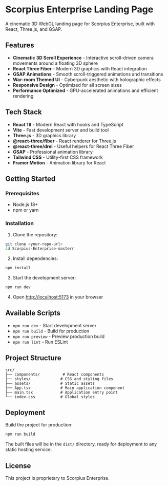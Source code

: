 # Scorpius Enterprise Landing Page

A cinematic 3D WebGL landing page for Scorpius Enterprise, built with React, Three.js, and GSAP.

## Features

- **Cinematic 3D Scroll Experience** - Interactive scroll-driven camera movements around a floating 3D sphere
- **React Three Fiber** - Modern 3D graphics with React integration
- **GSAP Animations** - Smooth scroll-triggered animations and transitions
- **War-room Themed UI** - Cyberpunk aesthetic with holographic effects
- **Responsive Design** - Optimized for all screen sizes
- **Performance Optimized** - GPU-accelerated animations and efficient rendering

## Tech Stack

- **React 18** - Modern React with hooks and TypeScript
- **Vite** - Fast development server and build tool
- **Three.js** - 3D graphics library
- **@react-three/fiber** - React renderer for Three.js
- **@react-three/drei** - Useful helpers for React Three Fiber
- **GSAP** - Professional animation library
- **Tailwind CSS** - Utility-first CSS framework
- **Framer Motion** - Animation library for React

## Getting Started

### Prerequisites

- Node.js 18+ 
- npm or yarn

### Installation

1. Clone the repository:
```bash
git clone <your-repo-url>
cd Scorpius-Enterprise-masterr
```

2. Install dependencies:
```bash
npm install
```

3. Start the development server:
```bash
npm run dev
```

4. Open [http://localhost:5173](http://localhost:5173) in your browser

## Available Scripts

- `npm run dev` - Start development server
- `npm run build` - Build for production
- `npm run preview` - Preview production build
- `npm run lint` - Run ESLint

## Project Structure

```
src/
├── components/          # React components
├── styles/             # CSS and styling files
├── assets/             # Static assets
├── App.tsx             # Main application component
├── main.tsx            # Application entry point
└── index.css           # Global styles
```

## Deployment

Build the project for production:

```bash
npm run build
```

The built files will be in the `dist/` directory, ready for deployment to any static hosting service.

## License

This project is proprietary to Scorpius Enterprise. 